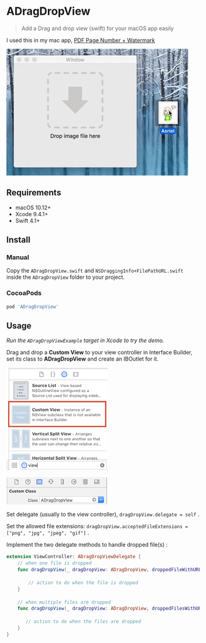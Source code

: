 # ADragDropView

> Add a Drag and drop view (swift) for your macOS app easily

I used this in my mac app, [PDF Page Number + Watermark](https://pdfpagenumber.com)



![Demo](demo.gif)



## Requirements

- macOS 10.12+
- Xcode 9.4.1+
- Swift 4.1+



## Install

### Manual
Copy the `ADragDropView.swift` and `NSDraggingInfo+FilePathURL.swift` inside the `ADragDropView` folder to your project.



### CocoaPods

```ruby
pod 'ADragDropView'
```



## Usage

*Run the `ADragDropViewExample` target in Xcode to try the demo.*



Drag and drop a **Custom View** to your view controller in Interface Builder, set its class to **ADragDropView** and create an IBOutlet for it.

![custom view](customView.png)



![custom class](customClass.png)



Set delegate (usually to the view controller), `dragDropView.delegate = self` . 

Set the allowed file extensions: `dragDropView.acceptedFileExtensions = ["png", "jpg", "jpeg", "gif"]` .



Implement the two delegate methods to handle dropped file(s) :  

```swift
extension ViewController: ADragDropViewDelegate {
    // when one file is dropped
    func dragDropView(_ dragDropView: ADragDropView, droppedFileWithURL URL: URL) {
        
        // action to do when the file is dropped
    }
    
    // when multiple files are dropped
    func dragDropView(_ dragDropView: ADragDropView, droppedFilesWithURLs URLs: [URL]) {
        
       // action to do when the files are dropped
    }
}
```

